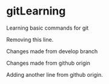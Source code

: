 # gitLearning
Learning basic commands for git

Removing this line. 

Changes made from develop branch

Changes made from github origin

Adding another line from github origin. 
